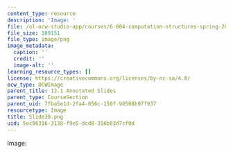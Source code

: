 ```yaml
---
content_type: resource
description: 'Image: '
file: /ol-ocw-studio-app/courses/6-004-computation-structures-spring-2017/5ec963163138f9e5dcd8316b83d7cf0d_Slide30.png
file_size: 109151
file_type: image/png
image_metadata:
  caption: ''
  credit: ''
  image-alt: ''
learning_resource_types: []
license: https://creativecommons.org/licenses/by-nc-sa/4.0/
ocw_type: OCWImage
parent_title: 13.1 Annotated Slides
parent_type: CourseSection
parent_uid: 7fba5e1d-2fa4-056c-150f-90508b97f937
resourcetype: Image
title: Slide30.png
uid: 5ec96316-3138-f9e5-dcd8-316b83d7cf0d
---
```

Image: 